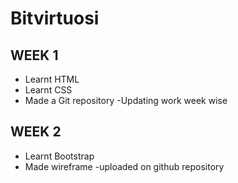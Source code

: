 # Bitvirtuosi
## WEEK 1
* Learnt HTML
* Learnt CSS
* Made a Git repository -Updating work week wise
## WEEK 2
* Learnt Bootstrap
* Made wireframe -uploaded on github repository

